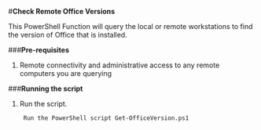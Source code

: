 ﻿#**Check Remote Office Versions**

This PowerShell Function will query the local or remote workstations to find the version of Office that is installed.   

###**Pre-requisites**

1. Remote connectivity and administrative access to any remote computers you are querying

###**Running the script**

1. Run the script.

		Run the PowerShell script Get-OfficeVersion.ps1
	

	
